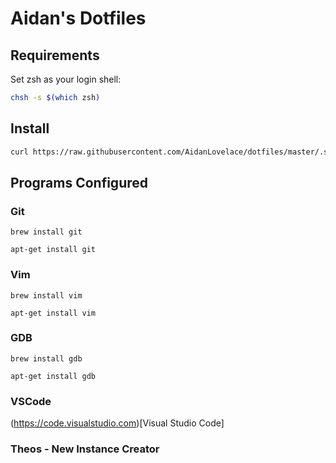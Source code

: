 # Aidan's Dotfiles
## Requirements
Set zsh as your login shell:
```bash
chsh -s $(which zsh)
```
## Install
```bash
curl https://raw.githubusercontent.com/AidanLovelace/dotfiles/master/.setup-dotfiles.sh | bash
```

## Programs Configured

### Git
`brew install git`

`apt-get install git`

### Vim
`brew install vim`

`apt-get install vim`

### GDB
`brew install gdb`

`apt-get install gdb`

### VSCode
(https://code.visualstudio.com)[Visual Studio Code]

### Theos - New Instance Creator

